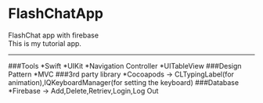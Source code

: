 # FlashChatApp
FlashChat app with firebase
<br>
This is my tutorial app.
<hr>

###Tools
*Swift
  *UIKit
    *Navigation Controller
    *UITableView
###Design Pattern
*MVC
###3rd party library
*Cocoapods -> CLTypingLabel(for animation),IQKeyboardManager(for setting the keyboard)
###Database
*Firebase -> Add,Delete,Retriev,Login,Log Out

